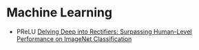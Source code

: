 # Machine Learning


- PReLU [Delving Deep into Rectifiers: Surpassing Human-Level Performance on ImageNet Classification](https://arxiv.org/pdf/1502.01852v1.pdf, "[2015][iccv]Delving Deep into Rectifiers: Surpassing Human-Level Performance on ImageNet Classification")
